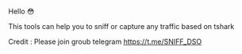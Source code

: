 Hello 😳

This tools can help you to sniff or capture any traffic
based on tshark



Credit :
         Please join groub telegram
           https://t.me/SNIFF_DSO
